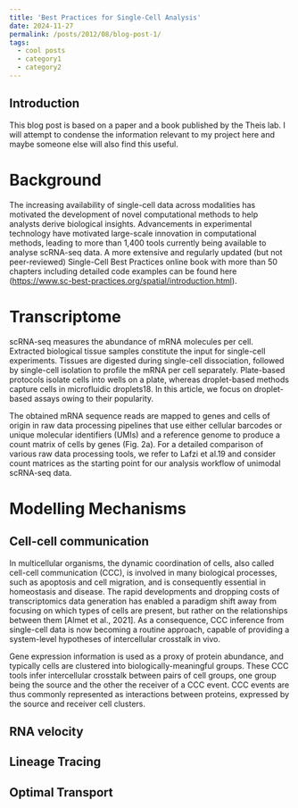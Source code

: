 ```yaml
---
title: 'Best Practices for Single-Cell Analysis'
date: 2024-11-27
permalink: /posts/2012/08/blog-post-1/
tags:
  - cool posts
  - category1
  - category2
---
```


Introduction
------

This blog post is based on a paper and a book published by the Theis lab. I will attempt to condense the information relevant to my project here and maybe someone else will also find this useful.

Background
=======

The increasing availability of single-cell data across modalities has motivated the development of novel computational methods to help analysts derive biological insights. Advancements in experimental technology have motivated large-scale innovation in computational methods, leading to more than 1,400 tools currently being available to analyse scRNA-seq data. A more extensive and regularly updated (but not peer-reviewed) Single-Cell Best Practices online book with more than 50 chapters including detailed code examples can be found here (https://www.sc-best-practices.org/spatial/introduction.html).

Transcriptome
========
scRNA-seq measures the abundance of mRNA molecules per cell. Extracted biological tissue samples constitute the input for single-cell experiments. Tissues are digested during single-cell dissociation, followed by single-cell isolation to profile the mRNA per cell separately. Plate-based protocols isolate cells into wells on a plate, whereas droplet-based methods capture cells in microfluidic droplets18. In this article, we focus on droplet-based assays owing to their popularity.

The obtained mRNA sequence reads are mapped to genes and cells of origin in raw data processing pipelines that use either cellular barcodes or unique molecular identifiers (UMIs) and a reference genome to produce a count matrix of cells by genes (Fig. 2a). For a detailed comparison of various raw data processing tools, we refer to Lafzi et al.19 and consider count matrices as the starting point for our analysis workflow of unimodal scRNA-seq data.

Modelling Mechanisms
========
Cell-cell communication
--------
In multicellular organisms, the dynamic coordination of cells, also called cell-cell communication (CCC), is involved in many biological processes, such as apoptosis and cell migration, and is consequently essential in homeostasis and disease. The rapid developments and dropping costs of transcriptomics data generation has enabled a paradigm shift away from focusing on which types of cells are present, but rather on the relationships between them [Almet et al., 2021]. As a consequence, CCC inference from single-cell data is now becoming a routine approach, capable of providing a system-level hypotheses of intercellular crosstalk in vivo.

Gene expression information is used as a proxy of protein abundance, and typically cells are clustered into biologically-meaningful groups. These CCC tools infer intercellular crosstalk between pairs of cell groups, one group being the source and the other the receiver of a CCC event. CCC events are thus commonly represented as interactions between proteins, expressed by the source and receiver cell clusters.


RNA velocity
-------

Lineage Tracing
-------

Optimal Transport
-------

